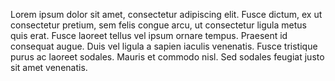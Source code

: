  Lorem ipsum dolor sit amet, consectetur adipiscing elit. Fusce dictum, ex ut consectetur pretium, sem felis congue arcu, ut consectetur ligula metus quis erat. Fusce laoreet tellus vel ipsum ornare tempus. Praesent id consequat augue. Duis vel ligula a sapien iaculis venenatis. Fusce tristique purus ac laoreet sodales. Mauris et commodo nisl. Sed sodales feugiat justo sit amet venenatis. 
